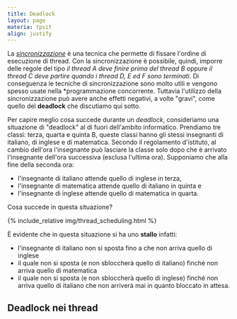 ```yaml
---
title: Deadlock
layout: page
materia: tpsit
align: justify
---
```


La [*sincronizzazione*](/content/tpsit/sincronizzazione.html) è una tecnica che permette
di fissare l'ordine di esecuzione di thread. Con la sincronizzazione è possibile, quindi,
imporre delle regole del tipo *il thread A deve finire prima del thread B* oppure *il
thread C deve partire quando i thread D, E ed F sono terminati*. Di conseguenza le tecniche
di sincronizzazione sono molto utili e vengono spesso usate nella *programmazione concorrente.
Tuttavia l'utilizzo della sincronizzazione può avere anche effetti negativi, a volte "gravi",
come quello del **deadlock** che discutiamo qui sotto.

Per capire meglio cosa succede durante un *deadlock*, consideriamo una situazione di
"deadlock" al di fuori dell'ambito informatico. Prendiamo tre classi: terza, quarta e quinta
B, queste classi hanno gli stessi insegnanti di italiano, di inglese e di matematica. Secondo
il regolamento d'istituto, al cambio dell'ora l'insegnante può lasciare la classe solo dopo
che è arrivato l'insegnante dell'ora successiva (esclusa l'ultima ora). Supponiamo che alla
fine della seconda ora:

* l'insegnante di italiano attende quello di inglese in terza,
* l'insegnante di matematica attende quello di italiano in quinta e
* l'insegnante di inglese attende quello di matematica in quarta.

Cosa succede in questa situazione?

{% include_relative img/thread_scheduling.html %}

È evidente che in questa situazione si ha uno **stallo**
infatti:

* l'insegnante di italiano non si sposta fino a che non arriva quello di inglese 
* il quale non si sposta (e non sbloccherà quello di italiano) finché non arriva quello di
matematica
* il quale non si sposta (e non sbloccherà quello di inglese) finché non arriva quello di
italiano che non arriverà mai in quanto bloccato in attesa.

## Deadlock nei thread
